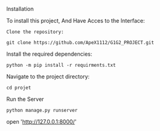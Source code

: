 Installation

To install this project, And Have Acces to the Interface:

    Clone the repository:

    git clone https://github.com/ApeX1112/G1G2_PROJECT.git



Install the required dependencies:

    python -m pip install -r requirments.txt

Navigate to the project directory:

    cd projet

Run the Server

    python manage.py runserver 

open     'http://127.0.0.1:8000/'
